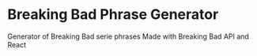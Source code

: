 # Breaking Bad Phrase Generator

Generator of Breaking Bad serie phrases
Made with Breaking Bad API and React
